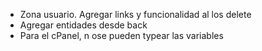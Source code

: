  - Zona usuario. Agregar links y funcionalidad al los delete
 - Agregar entidades desde back
 - Para el cPanel, n ose pueden typear las variables